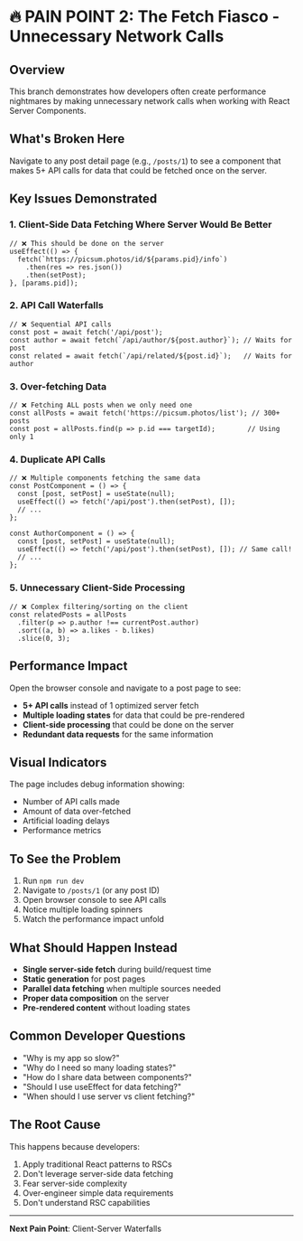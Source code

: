 # 🔥 PAIN POINT 2: The Fetch Fiasco - Unnecessary Network Calls

## Overview
This branch demonstrates how developers often create performance nightmares by making unnecessary network calls when working with React Server Components.

## What's Broken Here
Navigate to any post detail page (e.g., `/posts/1`) to see a component that makes 5+ API calls for data that could be fetched once on the server.

## Key Issues Demonstrated

### 1. **Client-Side Data Fetching Where Server Would Be Better**
```tsx
// ❌ This should be done on the server
useEffect(() => {
  fetch(`https://picsum.photos/id/${params.pid}/info`)
    .then(res => res.json())
    .then(setPost);
}, [params.pid]);
```

### 2. **API Call Waterfalls**
```tsx
// ❌ Sequential API calls
const post = await fetch('/api/post');
const author = await fetch(`/api/author/${post.author}`); // Waits for post
const related = await fetch(`/api/related/${post.id}`);   // Waits for author
```

### 3. **Over-fetching Data**
```tsx
// ❌ Fetching ALL posts when we only need one
const allPosts = await fetch('https://picsum.photos/list'); // 300+ posts
const post = allPosts.find(p => p.id === targetId);        // Using only 1
```

### 4. **Duplicate API Calls**
```tsx
// ❌ Multiple components fetching the same data
const PostComponent = () => {
  const [post, setPost] = useState(null);
  useEffect(() => fetch('/api/post').then(setPost), []);
  // ...
};

const AuthorComponent = () => {
  const [post, setPost] = useState(null);
  useEffect(() => fetch('/api/post').then(setPost), []); // Same call!
  // ...
};
```

### 5. **Unnecessary Client-Side Processing**
```tsx
// ❌ Complex filtering/sorting on the client
const relatedPosts = allPosts
  .filter(p => p.author !== currentPost.author)
  .sort((a, b) => a.likes - b.likes)
  .slice(0, 3);
```

## Performance Impact

Open the browser console and navigate to a post page to see:
- **5+ API calls** instead of 1 optimized server fetch
- **Multiple loading states** for data that could be pre-rendered
- **Client-side processing** that could be done on the server
- **Redundant data requests** for the same information

## Visual Indicators

The page includes debug information showing:
- Number of API calls made
- Amount of data over-fetched
- Artificial loading delays
- Performance metrics

## To See the Problem

1. Run `npm run dev`
2. Navigate to `/posts/1` (or any post ID)
3. Open browser console to see API calls
4. Notice multiple loading spinners
5. Watch the performance impact unfold

## What Should Happen Instead

- **Single server-side fetch** during build/request time
- **Static generation** for post pages
- **Parallel data fetching** when multiple sources needed
- **Proper data composition** on the server
- **Pre-rendered content** without loading states

## Common Developer Questions

- "Why is my app so slow?"
- "Why do I need so many loading states?"
- "How do I share data between components?"
- "Should I use useEffect for data fetching?"
- "When should I use server vs client fetching?"

## The Root Cause

This happens because developers:
1. Apply traditional React patterns to RSCs
2. Don't leverage server-side data fetching
3. Fear server-side complexity
4. Over-engineer simple data requirements
5. Don't understand RSC capabilities

---

**Next Pain Point**: Client-Server Waterfalls